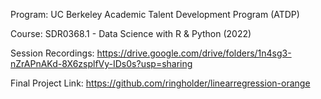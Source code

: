 Program:
UC Berkeley Academic Talent Development Program (ATDP)

Course:
SDR0368.1 - Data Science with R & Python (2022)


Session Recordings:
https://drive.google.com/drive/folders/1n4sg3-nZrAPnAKd-8X6zsplfVy-IDs0s?usp=sharing


Final Project Link:
https://github.com/ringholder/linearregression-orange
